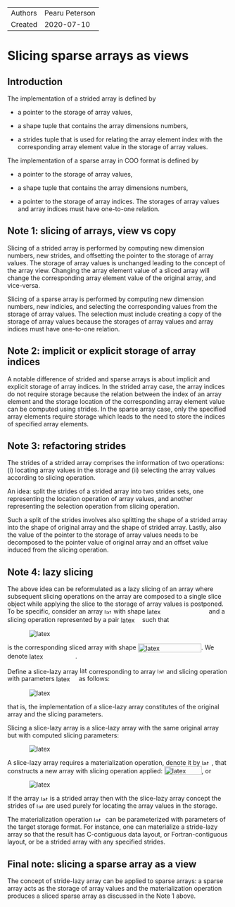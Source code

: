 <!--watch-latex-md

This document is processed by watch_latex_md.py program, see

  https://github.com/Quansight/pearu-sandbox/latex_in_markdown/

You can edit this document as you wish. You can also edit the LaTeX
data in img elements, but only the content of `latex-data`:

  1. To automatically update the LaTeX rendering in img element, edit
     the file while watch_latex_md.py is running.

  2. Never change the beginning (`<img latex-data="...`) and the end
     (`...alt="latex">`) parts of the LaTeX img elements as these are
     used by the watch_latex_md.py script.

  3. Changes to other parts of the LaTeX img elements will be
     overwritten.

Enjoy LaTeXing!

watch-latex-md:no-force-rerender
-->

|            |                 |
| ---------- | --------------- |
| Authors    | Pearu Peterson  |
| Created    | 2020-07-10      |

# Slicing sparse arrays as views

## Introduction

The implementation of a strided array is defined by

- a pointer to the storage of array values,

- a shape tuple that contains the array dimensions numbers,

- a strides tuple that is used for relating the array element index
  with the corresponding array element value in the storage of array
  values.


The implementation of a sparse array in COO format is defined by

- a pointer to the storage of array values,

- a shape tuple that contains the array dimensions numbers,

- a pointer to the storage of array indices. The storages of array
  values and array indices must have one-to-one relation.


## Note 1: slicing of arrays, view vs copy

Slicing of a strided array is performed by computing new dimension numbers,
new strides, and offsetting the pointer to the storage of array
values. The storage of array values is unchanged leading to the
concept of the array view. Changing the array element value of a
sliced array will change the corresponding array element value of the
original array, and vice-versa.

Slicing of a sparse array is performed by computing new dimension
numbers, new indicies, and selecting the corresponding values from the
storage of array values. The selection must include creating a copy of
the storage of array values because the storages of array values and
array indices must have one-to-one relation.

## Note 2: implicit or explicit storage of array indices

A notable difference of strided and sparse arrays is about implicit
and explicit storage of array indices. In the strided array case, the
array indices do not require storage because the relation between the
index of an array element and the storage location of the
corresponding array element value can be computed using strides.  In
the sparse array case, only the specified array elements require
storage which leads to the need to store the indices of specified
array elements.

## Note 3: refactoring strides

The strides of a strided array comprises the information of two
operations: (i) locating array values in the storage and (ii)
selecting the array values according to slicing operation. 

An idea: split the strides of a strided array into two strides sets,
one representing the location operation of array values, and another
representing the selection operation from slicing operation.

Such a split of the strides involves also splitting the shape of a
strided array into the shape of original array and the shape of
strided array. Lastly, also the value of the pointer to the storage of
array values needs to be decomposed to the pointer value of original
array and an offset value induced from the slicing operation.

## Note 4: lazy slicing

The above idea can be reformulated as a lazy slicing of an array where
subsequent slicing operations on the array are composed to a single
slice object while applying the slice to the storage of array values
is postponed. To be specific, consider an array 
<img data-latex="$A$" src=".images/17cb9db9f13d3e7780cbd9f5cf0ca178.svg"  width="16.934px" height="11.764px" style="display:inline;" alt="latex">
with shape
<img data-latex="${\boldsymbol d}=(d_0,\ldots, d_{N-1})$" src=".images/301b95351ea0b223a9bd085958bd13c5.svg"  valign="-4.289px" width="136.843px" height="17.186px" style="display:inline;" alt="latex">
and a slicing operation represented by a pair 
<img data-latex="$({\boldsymbol b}, S)$" src=".images/f53320c149b2d23179460f56cd30f5b1.svg"  valign="-4.289px" width="44.378px" height="17.186px" style="display:inline;" alt="latex">
such that

<img data-latex="
$$
A'[{\boldsymbol i}'] = A[{\boldsymbol b} + D{\boldsymbol i}']\qquad\forall{\boldsymbol i}'
$$
" src=".images/24b113b38de0ba947376fad7731d048b.svg"  style="display:block;margin-left:50px;margin-right:auto;padding:0px" alt="latex">

is the corresponding sliced array with shape
<img data-latex="${\boldsymbol d}'=(d'_0,\ldots, d'_{N'-1})$" src=".images/d9e52e0d0bd67577a3d2d639b68afacc.svg"  valign="-6.492px" width="143.867px" height="20.473px" style="display:inline;" alt="latex">. We denote 
 <img data-latex="$A'\equiv A\{{\boldsymbol b}, D\}$" src=".images/edf0453540832f88d4d50a45e016c921.svg"  valign="-4.304px" width="104.508px" height="17.215px" style="display:inline;" alt="latex">.

Define a slice-lazy array
<img data-latex="$\tilde A$" src=".images/fed77f4fb4e2cf6500b6ac87302b5f9f.svg"  width="16.934px" height="15.646px" style="display:inline;" alt="latex">
corresponding to array 
<img data-latex="$A$" src=".images/17cb9db9f13d3e7780cbd9f5cf0ca178.svg"  width="16.934px" height="11.764px" style="display:inline;" alt="latex">
and slicing operation with parameters
<img data-latex="$({\boldsymbol b}, D)$" src=".images/82fc53988f766807a824fe50911fb2ad.svg"  valign="-4.289px" width="47.473px" height="17.186px" style="display:inline;" alt="latex">
as follows:

<img data-latex="
$$
\tilde A_{A, {\boldsymbol b}, D}[{\boldsymbol i}'] = A[{\boldsymbol b}+D{\boldsymbol i}'],\qquad\forall{\boldsymbol i}'
$$
" src=".images/734a679242c450fea74ace31f22da120.svg"  style="display:block;margin-left:50px;margin-right:auto;padding:0px" alt="latex">

that is, the implementation of a slice-lazy array constitutes of the original array and the slicing parameters.

Slicing a slice-lazy array is a slice-lazy array with the same original array but with computed slicing parameters:

<img data-latex="
$$
\tilde A_{A, {\boldsymbol b}, D}\{{\boldsymbol b}', D'\} = \tilde A_{A, {\boldsymbol b} + D{\boldsymbol b}', D'}
$$
" src=".images/cece50dc5d42d8f12cc3253826ed3641.svg"  style="display:block;margin-left:50px;margin-right:auto;padding:0px" alt="latex">

A slice-lazy array requires a materialization operation, denote it by 
 <img data-latex="$M$" src=".images/bfe2792bda47257647e9131b83ddf87f.svg"  width="22.404px" height="11.764px" style="display:inline;" alt="latex">, that constructs a new array with slicing operation applied: 
 <img data-latex="$M(\tilde A) = A'$" src=".images/5f708b8fe62fb6849bf05332403baa5d.svg"  valign="-4.289px" width="85.114px" height="19.935px" style="display:inline;" alt="latex">, or

<img data-latex="
$$
M(\tilde A_{A, {\boldsymbol b}, D})[{\boldsymbol i}'] = A[{\boldsymbol b}+D{\boldsymbol i}']=A'[{\boldsymbol i}'],\qquad\forall{\boldsymbol i}'.
$$
" src=".images/c86e1241da328b6545063a0291301515.svg"  style="display:block;margin-left:50px;margin-right:auto;padding:0px" alt="latex">

If the array
<img data-latex="$A$" src=".images/17cb9db9f13d3e7780cbd9f5cf0ca178.svg"  width="16.934px" height="11.764px" style="display:inline;" alt="latex">
is a strided array then with the slice-lazy array concept the strides of 
<img data-latex="$A$" src=".images/17cb9db9f13d3e7780cbd9f5cf0ca178.svg"  width="16.934px" height="11.764px" style="display:inline;" alt="latex">
are used purely for locating the array values in the storage.

The materialization operation 
<img data-latex="$M$" src=".images/bfe2792bda47257647e9131b83ddf87f.svg"  width="22.404px" height="11.764px" style="display:inline;" alt="latex">
can be parameterized with parameters
of the target storage format. For instance, one can materialize a
stride-lazy array so that the result has C-contiguous data layout, or
Fortran-contiguous layout, or be a strided array with any specified
strides.

## Final note: slicing a sparse array as a view

The concept of stride-lazy array can be applied to sparse arrays: a
sparse array acts as the storage of array values and the
materialization operation produces a sliced sparse array as discussed
in the Note 1 above.

<!--EOF-->

